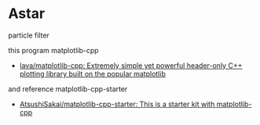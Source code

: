 # Astar
particle filter

this program matplotlib-cpp
- [lava/matplotlib-cpp: Extremely simple yet powerful header-only C++ plotting library built on the popular matplotlib](https://github.com/lava/matplotlib-cpp "lava/matplotlib-cpp: Extremely simple yet powerful header-only C++ plotting library built on the popular matplotlib")

and reference matplotlib-cpp-starter
- [AtsushiSakai/matplotlib-cpp-starter: This is a starter kit with matplotlib-cpp](https://github.com/AtsushiSakai/matplotlib-cpp-starter "AtsushiSakai/matplotlib-cpp-starter: This is a starter kit with matplotlib-cpp")
